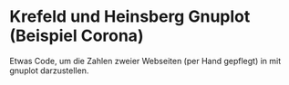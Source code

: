 # Krefeld und Heinsberg Gnuplot (Beispiel Corona)

Etwas Code, um die Zahlen zweier Webseiten (per Hand gepflegt) in mit gnuplot darzustellen.


